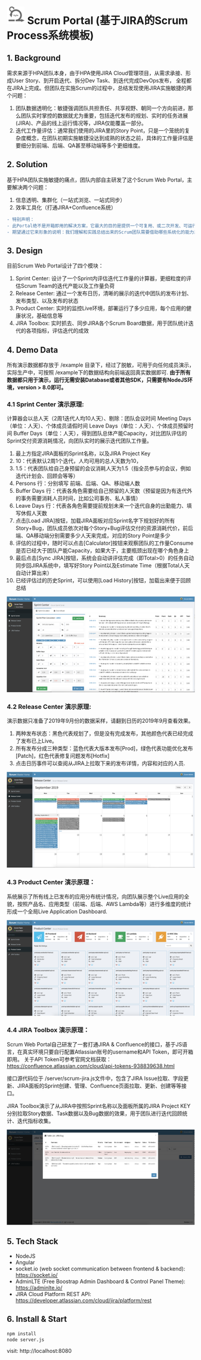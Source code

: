 # <img src="https://github.com/hpa-antren/scrum-portal/blob/master/public/img/icon_agile.png?raw=true" width=48> Scrum Portal (基于JIRA的Scrum Process系统模板)

## 1. Background
需求来源于HPA团队本身，由于HPA使用JIRA Cloud管理项目，从需求承接、形成User Story、到开启迭代、拆分Dev Task、到迭代完成DevOps发布， 全程都在JIRA上完成。但团队在实施Scrum的过程中，总结发现使用JIRA实施敏捷的两个问题：
1. 团队数据透明化：敏捷强调团队共担责任、共享视野、朝同一个方向前进，那么团队实时掌控的数据就尤为重要，包括迭代发布的规划、实时的任务进展(JIRA)、产品的线上运行情况等，JIRA仅能覆盖一部分。
2. 迭代工作量评估：通常我们使用的JIRA里的Story Point，只是一个笼统的复杂度概念，在团队初期实施敏捷没达到成熟的状态之前，具体的工作量评估是要细分到前端、后端、QA甚至移动端等多个更细维度。

## 2. Solution
基于HPA团队实施敏捷的痛点，团队内部自主研发了这个Scrum Web Portal，主要解决两个问题：
1. 信息透明、集群化（一站式浏览、一站式同步）
2. 效率工具化（打通JIRA+Confluence系统）

```diff
- 特别声明：
- 此Portal绝不是开箱即用的解决方案，它最大的目的是提供一个可复用、或二次开发、可运行演示的例子（所以叫系统模板）
- 期望通过它来形象的说明：我们理解和实践总结出来的Scrum团队需要借助哪些系统化的能力来辅助迭代推进，以及团队如何向成熟敏捷形态迈进！
```

## 3. Design
目前Scrum Web Portal设计了四个模块：
1. Sprint Center: 设计了一个Sprint内评估迭代工作量的计算器，更细粒度的评估Scrum Team的迭代产能以及工作量负荷
2. Release Center: 通过一个发布日历，清晰的展示的迭代中团队的发布计划、发布类型、以及发布的状态
3. Product Center: 实时的监控Live环境，部署运行了多少应用，每个应用的健康状况，基础信息等
4. JIRA Toolbox: 实时抓去、同步JIRA各个Scrum Board数据，用于团队统计迭代的各项指标，评估迭代的成效

## 4. Demo Data
所有演示数据都存放于 /example 目录下，经过了脱敏，可用于向任何成员演示，实际生产中，可按照 /example下的数据结构向前端返回真实数据即可.
**由于所有数据都只用于演示，运行无需安装Database或者其他SDK，只需要有NodeJS环境，version > 8.0即可。**

### 4.1 Sprint Center 演示原理: 
计算器会以总人天（2周1迭代人均10人天）、剔除：团队会议时间 Meeting Days（单位：人天）、个体成员请假时间 Leave Days（单位：人天）、个体成员预留时间 Buffer Days（单位：人天），得到团队总体产能Capacity，对比团队评估的Sprint交付资源消耗情况，向团队实时的展示迭代团队工作量。

1. 最上方指定JIRA面板的Sprint名称，以及JIRA Project Key
2. 10：代表默认2周1个迭代，人均可用的总人天数为10，
3. 1.5：代表团队给自己身预留的会议消耗人天为1.5（指全员参与的会议，例如迭代计划会、回顾会等等）
4. Persons 行：分别填写 前端、后端、QA、移动端人数
5. Buffer Days 行：代表各角色需要给自己预留的人天数（预留是因为有迭代外的事务需要消耗人员时间，比如公司事务、私人事情）
6. Leave Days 行：代表各角色需要提前规划未来一个迭代自身的出勤能力、填写休假人天数
7. 点击[Load JIRA]按钮，加载JIRA面板对应Sprint名字下规划好的所有Story+Bug，团队成员依次对每个Story+Bug评估交付的资源消耗代价，前后端、QA移动端分别需要多少人天来完成，对应的Story Point是多少
8. 评估的过程中，随时可以点击[Calculator]按钮来观察团队的工作量Consume是否已经大于团队产能Capacity，如果大于，主要瓶颈出现在哪个角色身上
9. 最后点击[Sync JIRA]按钮，系统会自动讲评估完成（即Total>0）的任务自动同步回JIRA系统中，填写好Story Point以及Estimate Time（根据Total人天自动计算出来）
10. 已经评估过的历史Sprint，可以使用[Load History]按钮，加载出来便于回顾总结

<img src="https://github.com/hpa-antren/scrum-portal/blob/master/example/sprint-calculator.png?raw=true">

### 4.2 Release Center 演示原理: 
演示数据只准备了2019年9月份的数据采样，请翻到日历的2019年9月查看效果。

1. 两种发布状态：黑色代表规划了，但是没有完成发布，其他颜色代表已经完成了发布已上Live。
2. 所有发布分成三种类型：蓝色代表大版本发布[Prod]，绿色代表功能优化发布[Patch]，红色代表修复问题发布[Hotfix]
3. 点击日历事件可以查阅从JIRA上拉取下来的发布详情，内容和对应的人员.

<img src="https://github.com/hpa-antren/scrum-portal/blob/master/example/release-calendar.png?raw=true">

### 4.3 Product Center 演示原理：
系统展示了所有线上已发布的应用分布统计情况，向团队展示整个Live应用的全貌，按照产品名、应用类型（前端、后端、AWS Lambda等）进行多维度的统计形成一个全局Live Application Dashboard.

<img src="https://github.com/hpa-antren/scrum-portal/blob/master/example/product-list.png?raw=true">

### 4.4 JIRA Toolbox 演示原理：
Scrum Web Portal自己研发了一套打通JIRA & Confluence的接口，基于JS语言，在真实环境只要自行配置Atlassian账号的username和API Token，即可开箱即用。
关于API Token可参考官网文档获取：https://confluence.atlassian.com/cloud/api-tokens-938839638.html

接口源代码位于 /server/scrum-jira.js文件中，包含了JIRA Issue拉取、字段更新、JIRA面板的Sprint创建、管理、Confluence页面拉取、更新、创建等等接口。

JIRA Toolbox演示了从JIRA中按照Sprint名称以及面板所属的JIRA Project KEY分别拉取Story数据、Task数据以及Bug数据的效果，用于团队进行迭代回顾统计、迭代指标收集。

<img src="https://github.com/hpa-antren/scrum-portal/blob/master/example/jira-toolbox.png?raw=true">

## 5. Tech Stack
- NodeJS
- Angular
- socket.io (web socket communication between frontend & backend): https://socket.io/
- AdminLTE (Free Boostrap Admin Dashboard & Control Panel Theme): https://adminlte.io/
- JIRA Cloud Platform REST API: https://developer.atlassian.com/cloud/jira/platform/rest

## 6. Install & Start

    npm install
    node server.js

visit: http://localhost:8080
